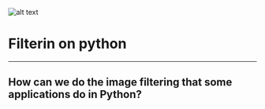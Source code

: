 ![alt text](https://www.freelogovectors.net/wp-content/uploads/2020/07/hacettepe-universitesi-logo-768x178.png)

# Filterin on python
---
How can we do the image filtering that some applications do in Python?
---


